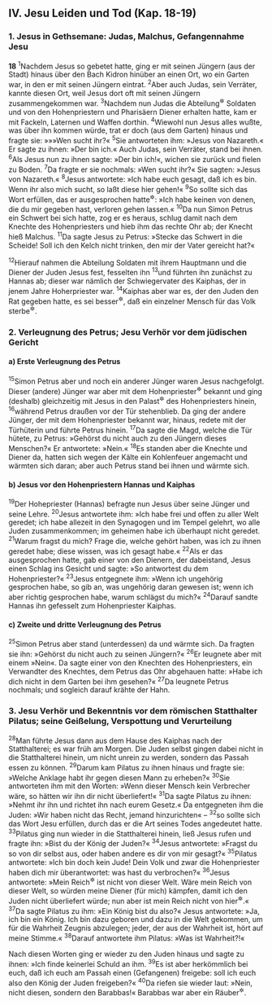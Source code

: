 ## IV. Jesu Leiden und Tod (Kap. 18-19)

### 1. Jesus in Gethsemane: Judas, Malchus, Gefangennahme Jesu

__18__
<sup>1</sup>Nachdem Jesus so gebetet hatte, ging er mit seinen Jüngern (aus der Stadt) hinaus über den Bach Kidron hinüber an einen Ort, wo ein Garten war, in den er mit seinen Jüngern eintrat.
<sup>2</sup>Aber auch Judas, sein Verräter, kannte diesen Ort, weil Jesus dort oft mit seinen Jüngern zusammengekommen war.
<sup>3</sup>Nachdem nun Judas die Abteilung<sup title="oder: eine Schar">&#x2732;</sup> Soldaten und von den Hohenpriestern und Pharisäern Diener erhalten hatte, kam er mit Fackeln, Laternen und Waffen dorthin.
<sup>4</sup>Wiewohl nun Jesus alles wußte, was über ihn kommen würde, trat er doch (aus dem Garten) hinaus und fragte sie: »»»Wen sucht ihr?«
<sup>5</sup>Sie antworteten ihm: »Jesus von Nazareth.« Er sagte zu ihnen: »Der bin ich.« Auch Judas, sein Verräter, stand bei ihnen.
<sup>6</sup>Als Jesus nun zu ihnen sagte: »Der bin ich!«, wichen sie zurück und fielen zu Boden.
<sup>7</sup>Da fragte er sie nochmals: »Wen sucht ihr?« Sie sagten: »Jesus von Nazareth.«
<sup>8</sup>Jesus antwortete: »Ich habe euch gesagt, daß ich es bin. Wenn ihr also mich sucht, so laßt diese hier gehen!«
<sup>9</sup>So sollte sich das Wort erfüllen, das er ausgesprochen hatte<sup title="vgl. 17,12">&#x2732;</sup>: »Ich habe keinen von denen, die du mir gegeben hast, verloren gehen lassen.«
<sup>10</sup>Da nun Simon Petrus ein Schwert bei sich hatte, zog er es heraus, schlug damit nach dem Knechte des Hohenpriesters und hieb ihm das rechte Ohr ab; der Knecht hieß Malchus.
<sup>11</sup>Da sagte Jesus zu Petrus: »Stecke das Schwert in die Scheide! Soll ich den Kelch nicht trinken, den mir der Vater gereicht hat?«

<sup>12</sup>Hierauf nahmen die Abteilung Soldaten mit ihrem Hauptmann und die Diener der Juden Jesus fest, fesselten ihn
<sup>13</sup>und führten ihn zunächst zu Hannas ab; dieser war nämlich der Schwiegervater des Kaiphas, der in jenem Jahre Hoherpriester war.
<sup>14</sup>Kaiphas aber war es, der den Juden den Rat gegeben hatte, es sei besser<sup title="oder: am besten">&#x2732;</sup>, daß ein einzelner Mensch für das Volk sterbe<sup title="vgl. 11,50">&#x2732;</sup>.

### 2. Verleugnung des Petrus; Jesu Verhör vor dem jüdischen Gericht

#### a) Erste Verleugnung des Petrus

<sup>15</sup>Simon Petrus aber und noch ein anderer Jünger waren Jesus nachgefolgt. Dieser (andere) Jünger war aber mit dem Hohenpriester<sup title="= im Hause des Hohenpriesters">&#x2732;</sup> bekannt und ging (deshalb) gleichzeitig mit Jesus in den Palast<sup title="oder: Hof">&#x2732;</sup> des Hohenpriesters hinein,
<sup>16</sup>während Petrus draußen vor der Tür stehenblieb. Da ging der andere Jünger, der mit dem Hohenpriester bekannt war, hinaus, redete mit der Türhüterin und führte Petrus hinein.
<sup>17</sup>Da sagte die Magd, welche die Tür hütete, zu Petrus: »Gehörst du nicht auch zu den Jüngern dieses Menschen?« Er antwortete: »Nein.«
<sup>18</sup>Es standen aber die Knechte und Diener da, hatten sich wegen der Kälte ein Kohlenfeuer angemacht und wärmten sich daran; aber auch Petrus stand bei ihnen und wärmte sich.

#### b) Jesus vor den Hohenpriestern Hannas und Kaiphas

<sup>19</sup>Der Hohepriester (Hannas) befragte nun Jesus über seine Jünger und seine Lehre.
<sup>20</sup>Jesus antwortete ihm: »Ich habe frei und offen zu aller Welt geredet; ich habe allezeit in den Synagogen und im Tempel gelehrt, wo alle Juden zusammenkommen; im geheimen habe ich überhaupt nicht geredet.
<sup>21</sup>Warum fragst du mich? Frage die, welche gehört haben, was ich zu ihnen geredet habe; diese wissen, was ich gesagt habe.«
<sup>22</sup>Als er das ausgesprochen hatte, gab einer von den Dienern, der dabeistand, Jesus einen Schlag ins Gesicht und sagte: »So antwortest du dem Hohenpriester?«
<sup>23</sup>Jesus entgegnete ihm: »Wenn ich ungehörig gesprochen habe, so gib an, was ungehörig daran gewesen ist; wenn ich aber richtig gesprochen habe, warum schlägst du mich?«
<sup>24</sup>Darauf sandte Hannas ihn gefesselt zum Hohenpriester Kaiphas.

#### c) Zweite und dritte Verleugnung des Petrus

<sup>25</sup>Simon Petrus aber stand (unterdessen) da und wärmte sich. Da fragten sie ihn: »Gehörst du nicht auch zu seinen Jüngern?«
<sup>26</sup>Er leugnete aber mit einem »Nein«. Da sagte einer von den Knechten des Hohenpriesters, ein Verwandter des Knechtes, dem Petrus das Ohr abgehauen hatte: »Habe ich dich nicht in dem Garten bei ihm gesehen?«
<sup>27</sup>Da leugnete Petrus nochmals; und sogleich darauf krähte der Hahn.

### 3. Jesu Verhör und Bekenntnis vor dem römischen Statthalter Pilatus; seine Geißelung, Verspottung und Verurteilung

<sup>28</sup>Man führte Jesus dann aus dem Hause des Kaiphas nach der Statthalterei; es war früh am Morgen. Die Juden selbst gingen dabei nicht in die Statthalterei hinein, um nicht unrein zu werden, sondern das Passah essen zu können.
<sup>29</sup>Darum kam Pilatus zu ihnen hinaus und fragte sie: »Welche Anklage habt ihr gegen diesen Mann zu erheben?«
<sup>30</sup>Sie antworteten ihm mit den Worten: »Wenn dieser Mensch kein Verbrecher wäre, so hätten wir ihn dir nicht überliefert!«
<sup>31</sup>Da sagte Pilatus zu ihnen: »Nehmt ihr ihn und richtet ihn nach eurem Gesetz.« Da entgegneten ihm die Juden: »Wir haben nicht das Recht, jemand hinzurichten« –
<sup>32</sup>so sollte sich das Wort Jesu erfüllen, durch das er die Art seines Todes angedeutet hatte.
<sup>33</sup>Pilatus ging nun wieder in die Statthalterei hinein, ließ Jesus rufen und fragte ihn: »Bist du der König der Juden?«
<sup>34</sup>Jesus antwortete: »Fragst du so von dir selbst aus, oder haben andere es dir von mir gesagt?«
<sup>35</sup>Pilatus antwortete: »Ich bin doch kein Jude! Dein Volk und zwar die Hohenpriester haben dich mir überantwortet: was hast du verbrochen?«
<sup>36</sup>Jesus antwortete: »Mein Reich<sup title="= mein Königtum">&#x2732;</sup> ist nicht von dieser Welt. Wäre mein Reich von dieser Welt, so würden meine Diener (für mich) kämpfen, damit ich den Juden nicht überliefert würde; nun aber ist mein Reich nicht von hier<sup title="oder: derart">&#x2732;</sup>.«
<sup>37</sup>Da sagte Pilatus zu ihm: »Ein König bist du also?« Jesus antwortete: »Ja, ich bin ein König. Ich bin dazu geboren und dazu in die Welt gekommen, um für die Wahrheit Zeugnis abzulegen; jeder, der aus der Wahrheit ist, hört auf meine Stimme.«
<sup>38</sup>Darauf antwortete ihm Pilatus: »Was ist Wahrheit?!«

Nach diesen Worten ging er wieder zu den Juden hinaus und sagte zu ihnen: »Ich finde keinerlei Schuld an ihm.
<sup>39</sup>Es ist aber herkömmlich bei euch, daß ich euch am Passah einen (Gefangenen) freigebe: soll ich euch also den König der Juden freigeben?«
<sup>40</sup>Da riefen sie wieder laut: »Nein, nicht diesen, sondern den Barabbas!« Barabbas war aber ein Räuber<sup title="= Raubmörder">&#x2732;</sup>.